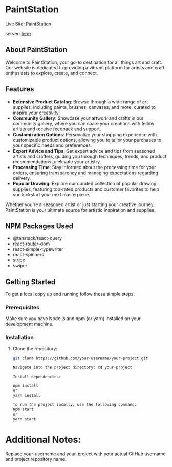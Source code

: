# PaintStation

Live Site: [PaintStation](https://iridescent-stardust-70d638.netlify.app)

server: [here](https://github.com/Mdafsarx/ph-10-as-server)

## About PaintStation

Welcome to PaintStation, your go-to destination for all things art and craft. Our website is dedicated to providing a vibrant platform for artists and craft enthusiasts to explore, create, and connect.

## Features

- **Extensive Product Catalog**: Browse through a wide range of art supplies, including paints, brushes, canvases, and more, curated to inspire your creativity.
- **Community Gallery**: Showcase your artwork and crafts in our community gallery, where you can share your creations with fellow artists and receive feedback and support.
- **Customization Options**: Personalize your shopping experience with customizable product options, allowing you to tailor your purchases to your specific needs and preferences.
- **Expert Advice and Tips**: Get expert advice and tips from seasoned artists and crafters, guiding you through techniques, trends, and product recommendations to elevate your artistry.
- **Processing Time**: Stay informed about the processing time for your orders, ensuring transparency and managing expectations regarding delivery.
- **Popular Drawing**: Explore our curated collection of popular drawing supplies, featuring top-rated products and customer favorites to help you kickstart your next masterpiece.

Whether you're a seasoned artist or just starting your creative journey, PaintStation is your ultimate source for artistic inspiration and supplies.



## NPM Packages Used
- @tanstack/react-query
- react-router-dom
- react-simple-typewriter
- react-spinners
- stripe
- swiper

## Getting Started

To get a local copy up and running follow these simple steps.

### Prerequisites

Make sure you have Node.js and npm (or yarn) installed on your development machine.

### Installation

1. Clone the repository:
   ```sh
   git clone https://github.com/your-username/your-project.git
   
   Navigate into the project directory: cd your-project

   Install dependencies:
   
   npm install
   or
   yarn install

   To run the project locally, use the following command:
   npm start
   or
   yarn start

#  Additional Notes:
Replace your-username and your-project with your actual GitHub username and project repository name.
